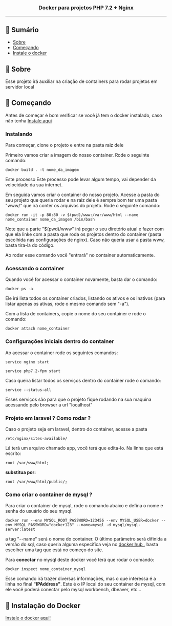 <h3 align="center">Docker para projetos PHP 7.2 + Nginx</h3>

---

## 📝 Sumário

- [Sobre](#sobre)
- [Começando](#comecando)
- [Instale o docker](#installdocker)

## 🧐 Sobre <a name = "sobre"></a>

<p> Esse projeto irá auxiliar na criação de containers para rodar projetos em servidor local</p>

## 🏁 Começando <a name = "comecando"></a>

Antes de começar é bom verificar se você já tem o docker instalado, caso não tenha [Instale aqui](#installdocker)

### Instalando

Para começar, clone o projeto e entre na pasta raiz dele

Primeiro vamos criar a imagem do nosso container. Rode o seguinte comando:

```
docker build . -t nome_da_imagem
```

Este processo Este processo pode levar algum tempo, vai depender da velocidade da sua internet.

Em seguida vamos criar o container do nosso projeto. Acesse a pasta do seu projeto que queria rodar e na raiz dele é sempre bom ter uma pasta "www/" que irá conter os arquivos do projeto. Rode o seguinte comando:

```
docker run -it -p 80:80 -v $(pwd)/www:/var/www/html --name nome_container nome_da_imagem /bin/bash
```

Note que a parte "$(pwd)/www" irá pegar o seu diretório atual e fazer com que ela linke com a pasta que roda os projetos dentro do container (pasta escolhida nas configurações de nginx). Caso não queria usar a pasta www, basta tira-la do código.

Ao rodar esse comando você "entrará" no container automaticamente.

### Acessando o container

Quando você for acessar o container novamente, basta dar o comando:

```
docker ps -a
```

Ele irá lista todos os container criados, listando os ativos e os inativos (para listar apenas os ativas, rode o mesmo comando sem "-a").

Com a lista de containers, copie o nome do seu container e rode o comando:

```
docker attach nome_container
```

### Configurações iniciais dentro do container

Ao acessar o container rode os seguintes comandos:

```
service nginx start
```

```
service php7.2-fpm start
```

Caso queira listar todos os serviços dentro do container rode o comando:

```
service --status-all
```

Esses serviços são para que o projeto fique rodando na sua maquina acessando pelo browser a url "localhost"

### Projeto em laravel ? Como rodar ?

Caso o projeto seja em laravel, dentro do container, acesse a pasta 

```
/etc/nginx/sites-available/
```

Lá terá um arquivo chamado app, você terá que edita-lo. Na linha que está escrito:

```
root /var/www/html;
```

**substitua por:**

```
root /var/www/html/public/;
```

### Como criar o container de mysql ?

Para criar o container de mysql, rode o comando abaixo e defina o nome e senha do usuário do seu mysql.

```
docker run --env MYSQL_ROOT_PASSWORD=123456 --env MYSQL_USER=docker --env MYSQL_PASSWORD="docker123" --name=mysql -d mysql/mysql-server:latest
```

a tag "--name" será o nome do container. O último parâmetro será difinida a versão do sql, caso queria alguma especifica veja no <a href="https://hub.docker.com/_/mysql"> docker hub </a>, basta escolher uma tag que está no começo do site.

Para **conectar** no mysql deste docker você terá que rodar o comando:

```
docker inspect nome_container_mysql
```

Esse comando irá trazer diversas informações, mas o que interessa é a linha no final **"IPAddress"**. Este é o IP local do seu container de mysql, com ele você poderá conectar pelo mysql workbench, dbeaver, etc...


## 🔧 Instalação do Docker <a name = "installdocker"></a>

<a href="https://docs.docker.com/install/linux/docker-ce/ubuntu/#install-using-the-repository"> Instale o docker aqui! </a>